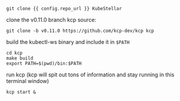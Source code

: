 <!--kubestellar-scheduler-0-pull-kcp-and-kuberstellar-source-and-start-kcp-start-->
```shell
git clone {{ config.repo_url }} KubeStellar
```

clone the v0.11.0 branch kcp source:
```shell
git clone -b v0.11.0 https://github.com/kcp-dev/kcp kcp
```
build the kubectl-ws binary and include it in `$PATH`
```shell
cd kcp
make build
export PATH=$(pwd)/bin:$PATH
```

run kcp (kcp will spit out tons of information and stay running in this terminal window)
```shell
kcp start &
```
<!--kubestellar-scheduler-0-pull-kcp-and-kuberstellar-source-and-start-kcp-end-->